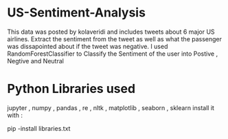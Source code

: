 # US-Sentiment-Analysis
This data was posted by kolaveridi and includes tweets about 6 major US airlines. Extract the sentiment from the tweet as well as what the passenger was dissapointed about if the tweet was negative.  I used RandomForestClassifier to Classify the Sentiment of the user into Postive , Negtive and Neutral

# Python Libraries used

jupyter , 
numpy ,
pandas ,
re ,
nltk ,
matplotlib ,
seaborn ,
sklearn
install it with : 

pip -install libraries.txt

